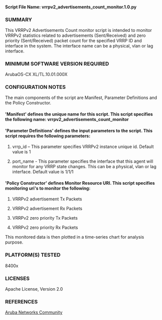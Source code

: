 #### Script File Name: vrrpv2\_advertisements\_count\_monitor.1.0.py

### SUMMARY
This VRRPv2 Advertisements Count monitor script is intended to monitor VRRPv2 statistics related to advertisements (Sent/Received) and  zero priority (Sent/Received) packet count for the specified VRRP ID and interface in the system. The interface name can be a physical, vlan or lag interface. 

### MINIMUM SOFTWARE VERSION REQUIRED
ArubaOS-CX XL/TL.10.01.000X

### CONFIGURATION NOTES
The main components of the script are Manifest, Parameter Definitions and the Policy Constructor.   

#### 'Manifest' defines the unique name for this script. This script specifies the following name: vrrpv2_advertisements_count_monitor 


#### 'Parameter Definitions' defines the input parameters to the script. This script requires the following parameters: 

1. vrrp_id – This parameter specifies VRRPv2 instance unique id. Default value is 1 

2. port_name - This parameter specifies the interface that this agent will monitor for any VRRP state changes. This can be a physical, vlan or lag interface. Default value is 1/1/1 

#### 'Policy Constructor' defines Monitor Resource URI. This script specifies monitoring uri's to monitor the following:  

1. VRRPv2 advertisement Tx Packets 

2. VRRPv2 advertisement Rx Packets 

3. VRRPv2 zero priority Tx Packets 

4. VRRPv2 zero priority Rx Packets 

This monitored data is then plotted in a time-series chart for analysis purpose. 

### PLATFORM(S) TESTED
8400x

### LICENSES
Apache License, Version 2.0

### REFERENCES
[Aruba Networks Community](http://community.arubanetworks.com/t5/Network-Analytic-Engine/ct-p/NetworkAnalyticEngine)

